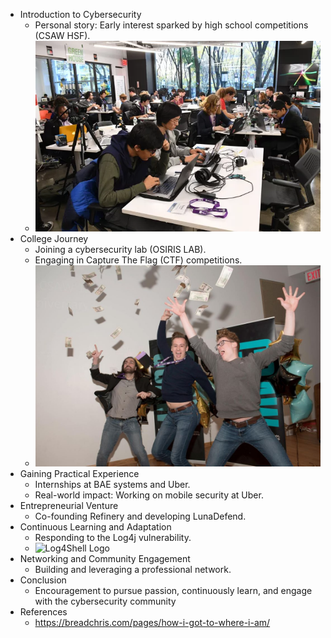- Introduction to Cybersecurity
	- Personal story: Early interest sparked by high school competitions (CSAW HSF).
	- !['NYU CSAW DSC 0617.webp](../assets/'NYU_CSAW_DSC_0617_1697436165742_0.webp)
- College Journey
	- Joining a cybersecurity lab (OSIRIS LAB).
	- Engaging in Capture The Flag (CTF) competitions.
	- ![36364661 Facebook.jpg](../assets/36364661_Facebook_1697435773557_0.jpg)
- Gaining Practical Experience
	- Internships at BAE systems and Uber.
	- Real-world impact: Working on mobile security at Uber.
- Entrepreneurial Venture
	- Co-founding Refinery and developing LunaDefend.
- Continuous Learning and Adaptation
	- Responding to the Log4j vulnerability.
	- ![Log4Shell Logo](https://www.lunasec.io/docs/img/log4shell-logo.png)
- Networking and Community Engagement
	- Building and leveraging a professional network.
- Conclusion
	- Encouragement to pursue passion, continuously learn, and engage with the cybersecurity community​
- References
	- https://breadchris.com/pages/how-i-got-to-where-i-am/